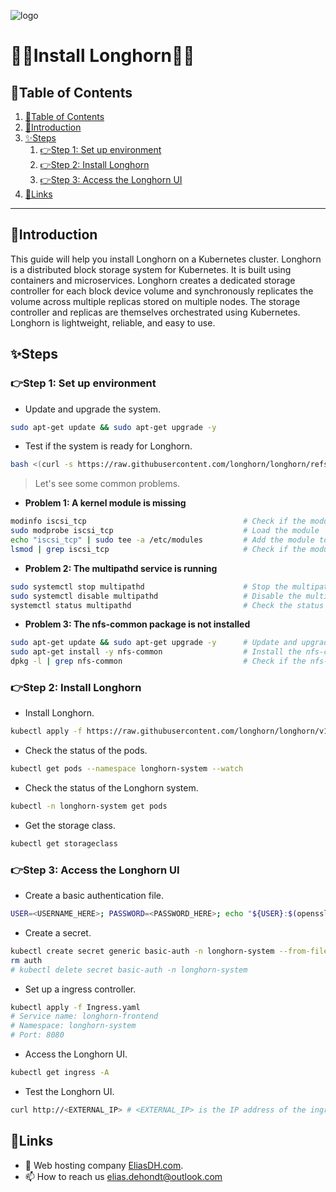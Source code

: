 ![logo](https://eliasdh.com/assets/media/images/logo-github.png)
# 💙🤍Install Longhorn🤍💙

## 📘Table of Contents

1. [📘Table of Contents](#📘table-of-contents)
2. [🖖Introduction](#🖖introduction)
3. [✨Steps](#✨steps)
    1. [👉Step 1: Set up environment](#👉step-1-set-up-environment)
    2. [👉Step 2: Install Longhorn](#👉step-2-install-longhorn)
    3. [👉Step 3: Access the Longhorn UI](#👉step-3-access-the-longhorn-ui)
4. [🔗Links](#🔗links)

---

## 🖖Introduction

This guide will help you install Longhorn on a Kubernetes cluster. Longhorn is a distributed block storage system for Kubernetes. It is built using containers and microservices. Longhorn creates a dedicated storage controller for each block device volume and synchronously replicates the volume across multiple replicas stored on multiple nodes. The storage controller and replicas are themselves orchestrated using Kubernetes. Longhorn is lightweight, reliable, and easy to use.

## ✨Steps

### 👉Step 1: Set up environment

- Update and upgrade the system.
```bash
sudo apt-get update && sudo apt-get upgrade -y
```

- Test if the system is ready for Longhorn.
```bash
bash <(curl -s https://raw.githubusercontent.com/longhorn/longhorn/refs/tags/v1.7.2/scripts/environment_check.sh)
```

> Let's see some common problems.

- **Problem 1: A kernel module is missing**
```bash
modinfo iscsi_tcp                                   # Check if the module is available
sudo modprobe iscsi_tcp                             # Load the module
echo "iscsi_tcp" | sudo tee -a /etc/modules         # Add the module to the list of modules to load at boot
lsmod | grep iscsi_tcp                              # Check if the module is loaded
```

- **Problem 2: The multipathd service is running**
```bash
sudo systemctl stop multipathd                      # Stop the multipathd service
sudo systemctl disable multipathd                   # Disable the multipathd service
systemctl status multipathd                         # Check the status of the multipathd service
```

- **Problem 3: The nfs-common package is not installed**
```bash
sudo apt-get update && sudo apt-get upgrade -y      # Update and upgrade the system
sudo apt-get install -y nfs-common                  # Install the nfs-common package
dpkg -l | grep nfs-common                           # Check if the nfs-common package is installed
```

### 👉Step 2: Install Longhorn

- Install Longhorn.
```bash
kubectl apply -f https://raw.githubusercontent.com/longhorn/longhorn/v1.7.2/deploy/longhorn.yaml
```

- Check the status of the pods.
```bash
kubectl get pods --namespace longhorn-system --watch
```

- Check the status of the Longhorn system.
```bash
kubectl -n longhorn-system get pods
```

- Get the storage class.
```bash
kubectl get storageclass
```

### 👉Step 3: Access the Longhorn UI

- Create a basic authentication file.
```bash
USER=<USERNAME_HERE>; PASSWORD=<PASSWORD_HERE>; echo "${USER}:$(openssl passwd -stdin -apr1 <<< ${PASSWORD})" >> auth
```

- Create a secret.
```bash
kubectl create secret generic basic-auth -n longhorn-system --from-file=auth
rm auth
# kubectl delete secret basic-auth -n longhorn-system
```

- Set up a ingress controller.
```bash
kubectl apply -f Ingress.yaml
# Service name: longhorn-frontend
# Namespace: longhorn-system
# Port: 8080
```

- Access the Longhorn UI.
```bash
kubectl get ingress -A
```

- Test the Longhorn UI.
```bash
curl http://<EXTERNAL_IP> # <EXTERNAL_IP> is the IP address of the ingress controller
```

## 🔗Links
- 👯 Web hosting company [EliasDH.com](https://eliasdh.com).
- 📫 How to reach us elias.dehondt@outlook.com